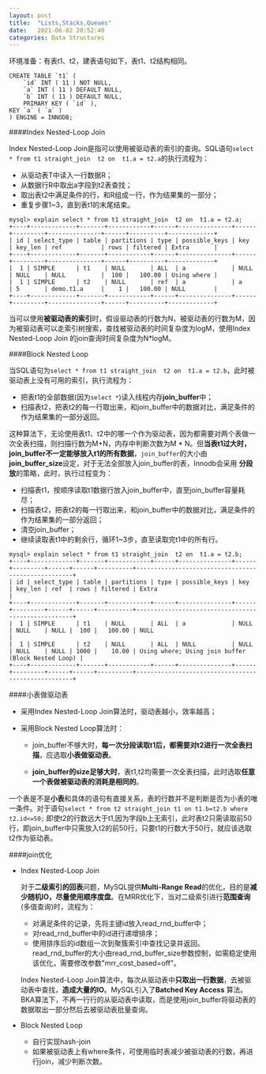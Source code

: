 ```yaml
---
layout: post
title:  "Lists,Stacks,Queues"
date:   2021-06-02 20:52:40
categories: Data Structures
---
```


环境准备：有表t1、t2，建表语句如下，表t1、t2结构相同。
```
CREATE TABLE `t1` (
	`id` INT ( 11 ) NOT NULL,
	`a` INT ( 11 ) DEFAULT NULL,
	`b` INT ( 11 ) DEFAULT NULL,
	PRIMARY KEY ( `id` ),
KEY `a` ( `a` ) 
) ENGINE = INNODB;
```



####Index Nested-Loop Join

Index Nested-Loop Join是指可以使用被驱动表的索引的查询。SQL语句`select * from t1 straight_join  t2 on  t1.a = t2.a`的执行流程为：

* 从驱动表T中读入一行数据R；
* 从数据行R中取出a字段到t2表查找；
* 取出表t2中满足条件的行，和R组成一行，作为结果集的一部分；
* 重复步骤1~3，直到表t1的末尾结束。

```
mysql> explain select * from t1 straight_join  t2 on  t1.a = t2.a;
+----+-------------+-------+------------+------+---------------+------+---------+---------------+------+----------+-------------+
| id | select_type | table | partitions | type | possible_keys | key  | key_len | ref           | rows | filtered | Extra       |
+----+-------------+-------+------------+------+---------------+------+---------+---------------+------+----------+-------------+
|  1 | SIMPLE      | t1    | NULL       | ALL  | a             | NULL | NULL    | NULL          |  100 |   100.00 | Using where |
|  1 | SIMPLE      | t2    | NULL       | ref  | a             | a    | 5       | demo.t1.a     |    1 |   100.00 | NULL        |
+----+-------------+-------+------------+------+---------------+------+---------+---------------+------+----------+-------------+
```

当可以使用**被驱动表的索引**时，假设驱动表的行数为N，被驱动表的行数为M，因为被驱动表可以走索引树搜索，查找被驱动表的时间复杂度为logM，使用Index Nested-Loop Join
的join查询时间复杂度为N*logM。


####Block Nested Loop


当SQL语句为`select * from t1 straight_join  t2 on  t1.a = t2.b`，此时被驱动表上没有可用的索引，执行流程为：

* 把表t1的全部数据(因为`select *`)读入线程内存**join_buffer**中；
* 扫描表t2，把表t2的每一行取出来，和join_buffer中的数据对比，满足条件的作为结果集的一部分返回。


这种算法下，无论使用表t1、t2中的哪一个作为驱动表，因为都需要对两个表做一次全表扫描，则扫描行数为M+N，内存中判断次数为M * N。但**当表t1过大时，
join_buffer不一定能够放入t1的所有数据**，`join_buffer`的大小由**join_buffer_size**设定，对于无法全部放入join_buffer的表，Innodb会采用
**分段放**的策略，此时，执行过程变为：

* 扫描表t1，按顺序读取t1数据行放入join_buffer中，直至join_buffer容量耗尽；
* 扫描表t2，把表t2的每一行取出来，和join_buffer中的数据对比，满足条件的作为结果集的一部分返回；
* 清空join_buffer；
* 继续读取表t1中的剩余行，循环1~3步，直至读取完t1中的所有行。

```
mysql> explain select * from t1 straight_join  t2 on  t1.a = t2.b;
+----+-------------+-------+------------+------+---------------+------+---------+------+------+----------+----------------------------------------------------+
| id | select_type | table | partitions | type | possible_keys | key  | key_len | ref  | rows | filtered | Extra                                              |
+----+-------------+-------+------------+------+---------------+------+---------+------+------+----------+----------------------------------------------------+
|  1 | SIMPLE      | t1    | NULL       | ALL  | a             | NULL | NULL    | NULL |  100 |   100.00 | NULL                                               |
|  1 | SIMPLE      | t2    | NULL       | ALL  | NULL          | NULL | NULL    | NULL | 1000 |    10.00 | Using where; Using join buffer (Block Nested Loop) |
+----+-------------+-------+------------+------+---------------+------+---------+------+------+----------+----------------------------------------------------+
```

####小表做驱动表

* 采用Index Nested-Loop Join算法时，驱动表越小，效率越高；

* 采用Block Nested Loop算法时：

    * join_buffer不够大时，**每一次分段读取t1后，都需要对t2进行一次全表扫描**，应选取**小表做驱动表**。

    * **join_buffer的size足够大时**，表t1,t2均需要一次全表扫描，此时选取**任意一个表做被驱动表的消耗是相同的**。
    
一个表是不是**小表**和具体的语句有直接关系，表的行数并不是判断是否为小表的唯一条件。对于语句`select * from t2 straight_join t1 on t1.b=t2.b where t2.id<=50;`
即使t2的行数远大于t1,因为字段b上无索引，此时表t2只需读取前50行，即join_buffer中只需放入t2的前50行，只要t1的行数大于50行，就应该选取t2作为驱动表。   


####join优化

* Index Nested-Loop Join

    对于**二级索引的回表**问题，MySQL提供**Multi-Range Read**的优化，目的是**减少随机IO，尽量使用顺序度盘**。在MRR优化下，当对二级索引进行**范围查询**(多值查询)时，流程为：
    * 对满足条件的记录，先将主键id放入read_rnd_buffer中；
    * 对read_rnd_buffer中的id进行递增排序；
    * 使用排序后的id数组一次到聚簇索引中查找记录并返回。
    read_rnd_buffer的大小由read_rnd_buffer_size参数控制，如需稳定使用该优化，需要修改参数"mrr_cost_based=off"。
    
    Index Nested-Loop Join算法中，每次从驱动表中**只取出一行数据**，去被驱动表中查找，**造成大量的IO**。MySQL引入了**Batched Key Access**
    算法。BKA算法下，不再一行行的从驱动表中读取，而是使用join_buffer将驱动表的数据取出一部分然后去被驱动表批量查询。



* Block Nested Loop
    
    * 自行实现hash-join
    * 如果被驱动表上有where条件，可使用临时表减少被驱动表的行数，再进行join，减少判断次数。       